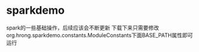 # sparkdemo
spark的一些基础操作，后续应该会不断更新
下载下来只需要修改org.hrong.sparkdemo.constants.ModuleConstants下面BASE_PATH属性即可运行
